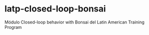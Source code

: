 # latp-closed-loop-bonsai
Módulo Closed-loop behavior with Bonsai del Latin American Training Program
